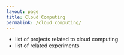 ```yaml
---
layout: page
title: Cloud Computing
permalink: /cloud_computing/
---
```


- list of projects related to cloud computing
- list of related experiments

<br>
